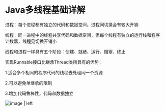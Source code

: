 # Java多线程基础详解

进程：每个进程都有独立的代码和数据空间，进程间切换会有较大开销

线程：同一进程中的线程共享代码和数据空间，但每个线程有独立的运行栈和程序计数器，线程见切换开销小

线程和进程一样具有五个阶段：创建、就绪、运行、阻塞、终止

实现Runnable接口比继承Thread类所具有的优势：

1.适合多个相同的程序代码的线程去处理同一个资源

2.可以避免单继承的限制

3.增加代码鲁棒性，代码和数据独立


![image | left](https://upload-images.jianshu.io/upload_images/12015617-e7696ed69e066956.jpg?imageMogr2/auto-orient/strip%7CimageView2/2/w/1240 "")


